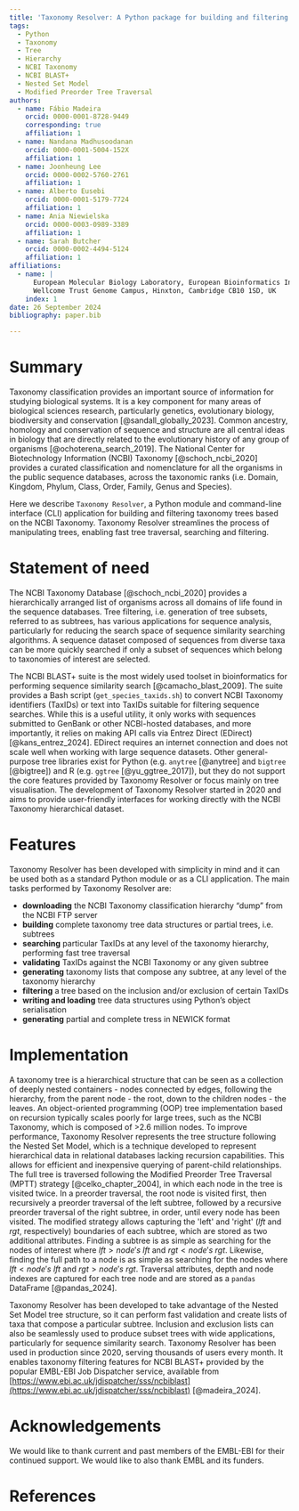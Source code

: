 ```yaml
---
title: 'Taxonomy Resolver: A Python package for building and filtering taxonomy trees'
tags:
  - Python
  - Taxonomy
  - Tree
  - Hierarchy
  - NCBI Taxonomy
  - NCBI BLAST+
  - Nested Set Model
  - Modified Preorder Tree Traversal
authors:
  - name: Fábio Madeira
    orcid: 0000-0001-8728-9449
    corresponding: true
    affiliation: 1
  - name: Nandana Madhusoodanan
    orcid: 0000-0001-5004-152X
    affiliation: 1
  - name: Joonheung Lee
    orcid: 0000-0002-5760-2761
    affiliation: 1
  - name: Alberto Eusebi
    orcid: 0000-0001-5179-7724
    affiliation: 1
  - name: Ania Niewielska
    orcid: 0000-0003-0989-3389
    affiliation: 1
  - name: Sarah Butcher
    orcid: 0000-0002-4494-5124
    affiliation: 1
affiliations:
  - name: | 
      European Molecular Biology Laboratory, European Bioinformatics Institute (EMBL-EBI), 
      Wellcome Trust Genome Campus, Hinxton, Cambridge CB10 1SD, UK
    index: 1
date: 26 September 2024
bibliography: paper.bib

---
```


# Summary

Taxonomy classification provides an important source of information for studying biological systems. It is a key component for many areas of biological sciences research, particularly genetics, evolutionary biology, biodiversity and conservation [@sandall_globally_2023]. Common ancestry, homology and conservation of sequence and structure are all central ideas in biology that are directly related to the evolutionary history of any group of organisms [@ochoterena_search_2019]. The National Center for Biotechnology Information (NCBI) Taxonomy [@schoch_ncbi_2020] provides a curated classification and nomenclature for all the organisms in the public sequence databases, across the taxonomic ranks (i.e. Domain, Kingdom, Phylum, Class, Order, Family, Genus and Species). 

Here we describe ``Taxonomy Resolver``, a Python module and command-line interface (CLI) application for building and filtering taxonomy trees based on the NCBI Taxonomy. Taxonomy Resolver streamlines the process of manipulating trees, enabling fast tree traversal, searching and filtering.

# Statement of need

The NCBI Taxonomy Database [@schoch_ncbi_2020] provides a hierarchically arranged list of organisms across all domains of life found in the sequence databases. Tree filtering, i.e. generation of tree subsets, referred to as subtrees, has various applications for sequence analysis, particularly for reducing the search space of sequence similarity searching algorithms. A sequence dataset composed of sequences from diverse taxa can be more quickly searched if only a subset of sequences which belong to taxonomies of interest are selected. 

The NCBI BLAST+ suite is the most widely used toolset in bioinformatics for performing sequence similarity search [@camacho_blast_2009]. The suite provides a Bash script (`get_species_taxids.sh`) to convert NCBI Taxonomy identifiers (TaxIDs) or text into TaxIDs suitable for filtering sequence searches. While this is a useful utility, it only works with sequences submitted to GenBank or other NCBI-hosted databases, and more importantly, it relies on making API calls via Entrez Direct (EDirect) [@kans_entrez_2024]. EDirect requires an internet connection and does not scale well when working with large sequence datasets. Other general-purpose tree libraries exist for Python (e.g. ``anytree`` [@anytree] and ``bigtree`` [@bigtree]) and R (e.g. ``ggtree`` [@yu_ggtree_2017]), but they do not support the core features provided by Taxonomy Resolver or focus mainly on tree visualisation. The development of Taxonomy Resolver started in 2020 and aims to provide user-friendly interfaces for working directly with the NCBI Taxonomy hierarchical dataset.

# Features

Taxonomy Resolver has been developed with simplicity in mind and it can be used both as a standard Python module or as a CLI application. The main tasks performed by Taxonomy Resolver are:

* **downloading** the NCBI Taxonomy classification hierarchy “dump” from the NCBI FTP server
* **building** complete taxonomy tree data structures or partial trees, i.e. subtrees
* **searching** particular TaxIDs at any level of the taxonomy hierarchy, performing fast tree traversal
* **validating** TaxIDs against the NCBI Taxonomy or any given subtree
* **generating** taxonomy lists that compose any subtree, at any level of the taxonomy hierarchy
* **filtering** a tree based on the inclusion and/or exclusion of certain TaxIDs
* **writing and loading** tree data structures using Python’s object serialisation
* **generating** partial and complete tress in NEWICK format 

# Implementation

A taxonomy tree is a hierarchical structure that can be seen as a collection of deeply nested containers - nodes connected by edges, following the hierarchy, from the parent node - the root, down to the children nodes - the leaves. An object-oriented programming (OOP) tree implementation based on recursion typically scales poorly for large trees, such as the NCBI Taxonomy, which is composed of >2.6 million nodes. To improve performance, Taxonomy Resolver represents the tree structure following the Nested Set Model, which is a technique developed to represent hierarchical data in relational databases lacking recursion capabilities. This allows for efficient and inexpensive querying of parent-child relationships. The full tree is traversed following the Modified Preorder Tree Traversal (MPTT) strategy [@celko_chapter_2004], in which each node in the tree is visited twice. In a preorder traversal, the root node is visited first, then recursively a preorder traversal of the left subtree, followed by a recursive preorder traversal of the right subtree, in order, until every node has been visited. The modified strategy allows capturing the 'left' and 'right' ($lft$ and $rgt$, respectively) boundaries of each subtree, which are stored as two additional attributes. Finding a subtree is as simple as searching for the nodes of interest where $lft > node's\ lft$ and $rgt < node's\ rgt$. Likewise, finding the full path to a node is as simple as searching for the nodes where $lft < node's\ lft$ and $rgt > node's\ rgt$. Traversal attributes, depth and node indexes are captured for each tree node and are stored as a ``pandas`` DataFrame [@pandas_2024].

Taxonomy Resolver has been developed to take advantage of the Nested Set Model tree structure, so it can perform fast validation and create lists of taxa that compose a particular subtree. Inclusion and exclusion lists can also be seamlessly used to produce subset trees with wide applications, particularly for sequence similarity search. Taxonomy Resolver has been used in production since 2020, serving thousands of users every month. It enables taxonomy filtering features for NCBI BLAST+ provided by the popular EMBL-EBI Job Dispatcher service, available from [https://www.ebi.ac.uk/jdispatcher/sss/ncbiblast](https://www.ebi.ac.uk/jdispatcher/sss/ncbiblast) [@madeira_2024].

# Acknowledgements

We would like to thank current and past members of the EMBL-EBI for their continued support. We would like to also thank EMBL and its funders.

# References
